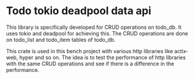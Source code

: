 # Todo tokio deadpool data api

This library is specifically developed for CRUD operations on todo_db. It uses tokio and deadpool for achieving this.
The CRUD operations are done on todo_list and todo_item tables of todo_db.

This crate is used in this bench project with various http libraries like actix-web, hyper and so on. The idea is to
test the performance of http libraries with the same CRUD operations and see if there is a difference in the performance.
